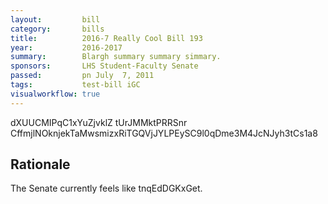 ```yaml
---
layout:         bill
category:       bills
title:          2016-7 Really Cool Bill 193
year:           2016-2017
summary:        Blargh summary summary simmary.
sponsors:       LHS Student-Faculty Senate
passed:         pn July  7, 2011
tags:           test-bill iGC
visualworkflow: true
---
```



dXUUCMIPqC1xYuZjvklZ tUrJMMktPRRSnr CffmjlNOknjekTaMwsmizxRiTGQVjJYLPEySC9l0qDme3M4JcNJyh3tCs1a8 




Rationale
---------
The Senate currently feels like tnqEdDGKxGet.

